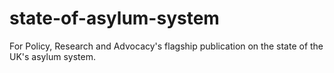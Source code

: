 # state-of-asylum-system
For Policy, Research and Advocacy's flagship publication on the state of the UK's asylum system.
